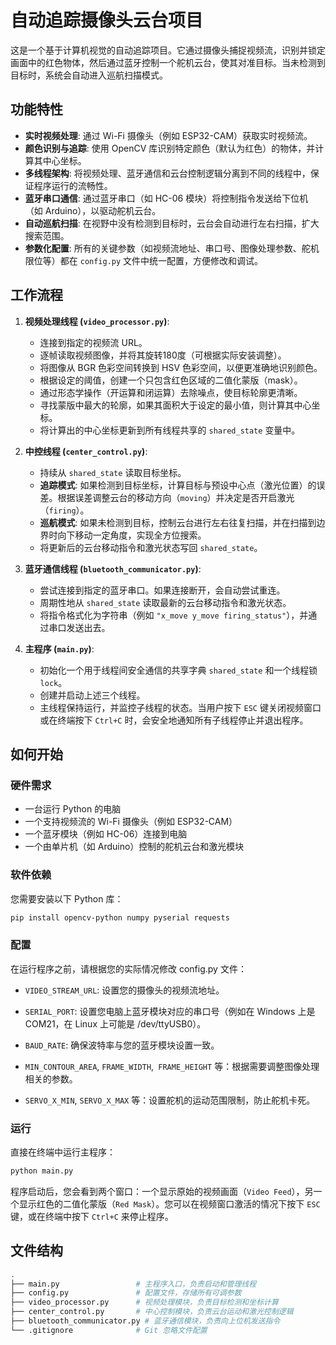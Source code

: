 # 自动追踪摄像头云台项目

这是一个基于计算机视觉的自动追踪项目。它通过摄像头捕捉视频流，识别并锁定画面中的红色物体，然后通过蓝牙控制一个舵机云台，使其对准目标。当未检测到目标时，系统会自动进入巡航扫描模式。

## 功能特性

* **实时视频处理**: 通过 Wi-Fi 摄像头（例如 ESP32-CAM）获取实时视频流。
* **颜色识别与追踪**: 使用 OpenCV 库识别特定颜色（默认为红色）的物体，并计算其中心坐标。
* **多线程架构**: 将视频处理、蓝牙通信和云台控制逻辑分离到不同的线程中，保证程序运行的流畅性。
* **蓝牙串口通信**: 通过蓝牙串口（如 HC-06 模块）将控制指令发送给下位机（如 Arduino），以驱动舵机云台。
* **自动巡航扫描**: 在视野中没有检测到目标时，云台会自动进行左右扫描，扩大搜索范围。
* **参数化配置**: 所有的关键参数（如视频流地址、串口号、图像处理参数、舵机限位等）都在 `config.py` 文件中统一配置，方便修改和调试。

## 工作流程

1.  **视频处理线程 (`video_processor.py`)**:
    * 连接到指定的视频流 URL。
    * 逐帧读取视频图像，并将其旋转180度（可根据实际安装调整）。
    * 将图像从 BGR 色彩空间转换到 HSV 色彩空间，以便更准确地识别颜色。
    * 根据设定的阈值，创建一个只包含红色区域的二值化蒙版（mask）。
    * 通过形态学操作（开运算和闭运算）去除噪点，使目标轮廓更清晰。
    * 寻找蒙版中最大的轮廓，如果其面积大于设定的最小值，则计算其中心坐标。
    * 将计算出的中心坐标更新到所有线程共享的 `shared_state` 变量中。

2.  **中控线程 (`center_control.py`)**:
    * 持续从 `shared_state` 读取目标坐标。
    * **追踪模式**: 如果检测到目标坐标，计算目标与预设中心点（激光位置）的误差。根据误差调整云台的移动方向（`moving`）并决定是否开启激光（`firing`）。
    * **巡航模式**: 如果未检测到目标，控制云台进行左右往复扫描，并在扫描到边界时向下移动一定角度，实现全方位搜索。
    * 将更新后的云台移动指令和激光状态写回 `shared_state`。

3.  **蓝牙通信线程 (`bluetooth_communicator.py`)**:
    * 尝试连接到指定的蓝牙串口。如果连接断开，会自动尝试重连。
    * 周期性地从 `shared_state` 读取最新的云台移动指令和激光状态。
    * 将指令格式化为字符串（例如 `"x_move y_move firing_status"`），并通过串口发送出去。

4.  **主程序 (`main.py`)**:
    * 初始化一个用于线程间安全通信的共享字典 `shared_state` 和一个线程锁 `lock`。
    * 创建并启动上述三个线程。
    * 主线程保持运行，并监控子线程的状态。当用户按下 `ESC` 键关闭视频窗口或在终端按下 `Ctrl+C` 时，会安全地通知所有子线程停止并退出程序。

## 如何开始

### 硬件需求

* 一台运行 Python 的电脑
* 一个支持视频流的 Wi-Fi 摄像头（例如 ESP32-CAM）
* 一个蓝牙模块（例如 HC-06）连接到电脑
* 一个由单片机（如 Arduino）控制的舵机云台和激光模块

### 软件依赖

您需要安装以下 Python 库：

```bash
pip install opencv-python numpy pyserial requests
```

### 配置
在运行程序之前，请根据您的实际情况修改 config.py 文件：

* `VIDEO_STREAM_URL`: 设置您的摄像头的视频流地址。

* `SERIAL_PORT`: 设置您电脑上蓝牙模块对应的串口号（例如在 Windows 上是 COM21，在 Linux 上可能是 /dev/ttyUSB0）。

* `BAUD_RATE`: 确保波特率与您的蓝牙模块设置一致。

* `MIN_CONTOUR_AREA`, `FRAME_WIDTH`,` FRAME_HEIGHT` 等：根据需要调整图像处理相关的参数。

* `SERVO_X_MIN`, `SERVO_X_MAX` 等：设置舵机的运动范围限制，防止舵机卡死。

### 运行

直接在终端中运行主程序：

```bash
python main.py
```
程序启动后，您会看到两个窗口：一个显示原始的视频画面（`Video Feed`），另一个显示红色的二值化蒙版（`Red Mask`）。您可以在视频窗口激活的情况下按下 `ESC` 键，或在终端中按下 `Ctrl+C` 来停止程序。

## 文件结构

```bash
.
├── main.py                 # 主程序入口，负责启动和管理线程
├── config.py               # 配置文件，存储所有可调参数
├── video_processor.py      # 视频处理模块，负责目标检测和坐标计算
├── center_control.py       # 中心控制模块，负责云台运动和激光控制逻辑
├── bluetooth_communicator.py # 蓝牙通信模块，负责向上位机发送指令
└── .gitignore              # Git 忽略文件配置
```
